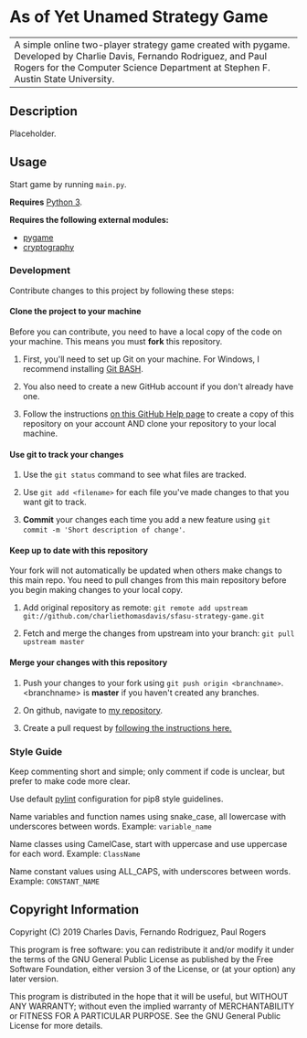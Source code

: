 # As of Yet Unamed Strategy Game

<table>
<tr>
<td>
    A simple online two-player strategy game created with pygame. Developed by Charlie Davis, Fernando Rodriguez, and Paul Rogers for the Computer Science Department at Stephen F. Austin State University.
</td>
</tr>
</table>

## Description

Placeholder.

## Usage

Start game by running `main.py`.

**Requires** [Python 3](https://www.python.org/downloads/). 

**Requires the following external modules:** 
* [pygame](https://pypi.org/project/pygame/)
* [cryptography](https://pypi.org/project/cryptography/)

### Development
Contribute changes to this project by following these steps:

#### Clone the project to your machine
Before you can contribute, you need to have a local copy of the code on your machine. This means you must **fork** this repository.

1. First, you'll need to set up Git on your machine. For Windows, I recommend installing [Git BASH](https://gitforwindows.org/).

2. You also need to create a new GitHub account if you don't already have one.

3. Follow the instructions [on this GitHub Help page](https://help.github.com/en/articles/fork-a-repo) to create a copy of this repository on your account AND clone your repository to your local machine.

#### Use git to track your changes

1. Use the `git status` command to see what files are tracked.

2. Use `git add <filename>` for each file you've made changes to that you want git to track.

3. **Commit** your changes each time you add a new feature using `git commit -m 'Short description of change'`.

#### Keep up to date with this repository
Your fork will not automatically be updated when others make changs to this main repo. You need to pull changes from this main repository before you begin making changes to your local copy.

1. Add original repository as remote: `git remote add upstream git://github.com/charliethomasdavis/sfasu-strategy-game.git`

2. Fetch and merge the changes from upstream into your branch: `git pull upstream master`

#### Merge your changes with this repository

1. Push your changes to your fork using `git push origin <branchname>`. \<branchname\> is **master** if you haven't created any branches.
    
2. On github, navigate to [my repository](https://github.com/charliethomasdavis/sfasu-strategy-game/).

3. Create a pull request by [following the instructions here.](https://help.github.com/en/articles/creating-a-pull-request-from-a-fork)

### Style Guide

Keep commenting short and simple; only comment if code is unclear, but prefer to make code more clear.

Use default [pylint](https://www.pylint.org/) configuration for pip8 style guidelines.

Name variables and function names using snake_case, all lowercase with underscores between words. Example: `variable_name`

Name classes using CamelCase, start with uppercase and use uppercase for each word. Example: `ClassName`

Name constant values using ALL_CAPS, with underscores between words. Example:  `CONSTANT_NAME`

## Copyright Information

Copyright (C) 2019  Charles Davis, Fernando Rodriguez, Paul Rogers

This program is free software: you can redistribute it and/or modify
it under the terms of the GNU General Public License as published by
the Free Software Foundation, either version 3 of the License, or
(at your option) any later version.

This program is distributed in the hope that it will be useful,
but WITHOUT ANY WARRANTY; without even the implied warranty of
MERCHANTABILITY or FITNESS FOR A PARTICULAR PURPOSE.  See the
GNU General Public License for more details.

